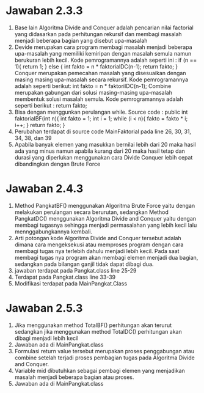 # Jawaban 2.3.3

1. Base lain Algoritma Divide and Conquer adalah pencarian nilai factorial yang didasarkan pada perhitungan rekursif dan membagi masalah menjadi beberapa bagian yang disebut upa-masalah
2. Devide merupakan cara program membagi masalah menjadi beberapa upa-masalah yang memiliki kemiripan dengan masalah semula namun berukuran lebih kecil. 
Kode pemrogramannya adalah seperti ini :
if (n == 1){
	return 1;
} else {
	int fakto = n * faktorialDC(n-1);
	return fakto;
}
Conquer merupakan pemecahan masalah yang disesuaikan dengan masing masing upa-masalah secara rekursif.
Kode pemrogramannya adalah seperti berikut:
int fakto = n * faktorilDC(n-1);
Combine merupakan gabungan dari solusi masing-masing upa-masalah membentuk solusi masalah semula.
Kode pemrogramannya adalah seperti berikut :
return fakto;
3. Bisa dengan menggunkan perulangan while.
Source code :
public int faktorialBF(int n){
	int fakto = 1;
	int i = 1;
	while (i < n){
	fakto = fakto * i;
	i++;
}
	return fakto;
}
4. Perubahan terdapat di source code MainFaktorial pada line 26, 30, 31, 34, 38, dan 39
5. Apabila banyak elemen yang masukkan bernilai lebih dari 20 maka hasil ada yang minus namun apabila kurang dari 20 maka hasil tetap dan durasi yang diperlukan menggunakan cara Divide Conquer lebih cepat dibandingkan dengan Brute Force


# Jawaban 2.4.3
1. Method PangkatBF() menggunakan Algoritma Brute Force yaitu dengan melakukan perulangan secara berurutan, sedangkan Method PangkatDC() menggunakan Algoritma Divide and Conquer yaitu dengan membagi tugasnya sehingga menjadi permasalahan yang lebih kecil lalu mennggabungkannya kembali.
2. Arti potongan kode Algoritma Divide and Conquer tersebut adalah dimana cara mengeksekusi atau memproses program dengan cara membagi tugas nya terlebih dahulu menjadi lebih kecil. Pada saat membagi tugas nya program akan membagi elemen menjadi dua bagian, sedangkan pada bilangan ganjil tidak dapat dibagi dua.
3. jawaban terdapat pada Pangkat.class line 25-29
4. Terdapat pada Pangkat.class line 33-39
5. Modifikasi terdapat pada MainPangkat.Class


# Jawaban 2.5.3
1. Jika menggunakan method TotalBF() perhitungan akan terurut sedangkan jika menggunakan method TotalDC() perhitungan akan dibagi menjadi lebih kecil
2. Jawaban ada di MainPangkat.class
3. Formulasi return value tersebut merupakan proses penggabungan atau combine setelah terjadi proses pembagian tugas pada Algoritma Divide and Conquer.
4. Variable mid dibutuhkan sebagai pembagi elemen yang menjadikan masalah menjadi beberapa bagian atau proses.
5. Jawaban ada di MainPangkat.class